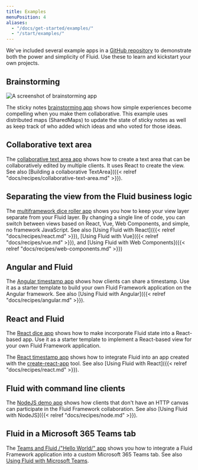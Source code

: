 ```yaml
---
title: Examples
menuPosition: 4
aliases:
  - "/docs/get-started/examples/"
  - "/start/examples/"
---
```


We've included several example apps in a [GitHub repository](https://github.com/microsoft/FluidExamples/) to demonstrate
both the power and simplicity of Fluid. Use these to learn and kickstart your own projects.

## Brainstorming

![A screenshot of brainstorming app](/images/brainstorm-example.png)

The sticky notes [brainstorming app](https://github.com/microsoft/FluidExamples/tree/main/brainstorm)
shows how simple experiences become compelling when you make them collaborative. This example uses distributed
maps (SharedMaps) to update the state of sticky notes as well as keep track of who added which ideas and who
voted for those ideas.

## Collaborative text area

The [collaborative text area app](https://github.com/microsoft/FluidExamples/tree/main/collaborative-text-area/) shows
how to create a text area that can be collaboratively edited by multiple clients. It uses React to create
the view. See also [Building a collaborative TextArea]({{< relref "docs/recipes/collaborative-text-area.md" >}}).

## Separating the view from the Fluid business logic

The [multiframework dice roller app](https://github.com/microsoft/FluidExamples/tree/main/multi-framework-diceroller/)
shows you how to keep your view layer separate from your Fluid layer. By changing a single line
of code, you can switch between views based on React, Vue, Web Components, and simple, no framework
JavaScript. See also [Using Fluid with React]({{< relref "docs/recipes/react.md" >}}),
[Using Fluid with Vue]({{< relref "docs/recipes/vue.md" >}}),
and [Using Fluid with Web Components]({{< relref "docs/recipes/web-components.md" >}})

## Angular and Fluid

The [Angular timestamp app](https://github.com/microsoft/FluidExamples/tree/main/angular-demo/) shows how clients
can share a timestamp. Use it as a starter template to build your own Fluid Framework application on the
Angular framework. See also [Using Fluid with Angular]({{< relref "docs/recipes/angular.md" >}}).

## React and Fluid

The [React dice app](https://github.com/microsoft/FluidExamples/tree/main/react-starter-template/) shows how
to make incorporate Fluid state into a React-based app. Use it as a starter template to implement a
React-based view for your own Fluid Framework application.

The [React timestamp app](https://github.com/microsoft/FluidExamples/tree/main/react-demo) shows how to integrate Fluid into an app created with the [create-react-app](https://create-react-app.dev/) tool. See also [Using Fluid with React]({{< relref "docs/recipes/react.md" >}}).

## Fluid with command line clients

The [NodeJS demo app](https://github.com/microsoft/FluidExamples/tree/main/node-demo) shows how clients
that don't have an HTTP canvas can participate in the Fluid Framework collaboration. See also
[Using Fluid with NodeJS]({{< relref "docs/recipes/node.md" >}}).

## Fluid in a Microsoft 365 Teams tab

The [Teams and Fluid /"Hello World/" app](https://github.com/microsoft/FluidExamples/tree/main/teams-fluid-hello-world)
shows you how to integrate a Fluid Framework application into a custom Microsoft 365 Teams tab. See
also [Using Fluid with Microsoft Teams](https://learn.microsoft.com/en-us/microsoftteams/platform/tabs/how-to/using-fluid-msteam).
